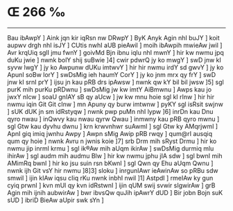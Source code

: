# Œ 266 ‰
---
Bau ibAwpY ] Aink jqn kir iqRsn nw DRwpY ] ByK Anyk Agin nhI buJY
] koit aupwv drgh nhI isJY ] CUtis nwhI aUB pieAwil ] moih ibAwpih
mwieAw jwil ] Avr krqUiq sglI jmu fwnY ] goivMd Bjn ibnu iqlu nhI
mwnY ] hir kw nwmu jpq duKu jwie ] nwnk bolY shij suBwie ]4] cwir
pdwrQ jy ko mwgY ] swD jnw kI syvw lwgY ] jy ko Awpunw dUKu imtwvY ]
hir hir nwmu irdY sd gwvY ] jy ko ApunI soBw lorY ] swDsMig ieh haumY
CorY ] jy ko jnm mrx qy frY ] swD jnw kI srnI prY ] ijsu jn kau pRB
drs ipAwsw ] nwnk qw kY bil bil jwsw ]5] sgl purK mih purKu
pRDwnu ] swDsMig jw kw imtY AiBmwnu ] Awps kau jo jwxY nIcw ] soaU
gnIAY sB qy aUcw ] jw kw mnu hoie sgl kI rInw ] hir hir nwmu iqin
Git Git cInw ] mn Apuny qy burw imtwnw ] pyKY sgl isRsit swjnw ]
sUK dUK jn sm idRstyqw ] nwnk pwp puMn nhI lypw ]6] inrDn kau Dnu
qyro nwau ] inQwvy kau nwau qyrw Qwau ] inmwny kau pRB qyro mwnu ] sgl
Gtw kau dyvhu dwnu ] krn krwvnhwr suAwmI ] sgl Gtw ky AMqrjwmI ]
ApnI giq imiq jwnhu Awpy ] Awpn sMig Awip pRB rwqy ] qum@rI ausqiq
qum qy hoie ] nwnk Avru n jwnis koie ]7] srb Drm mih sRyst Drmu ]
hir ko nwmu jip inrml krmu ] sgl ik®Aw mih aUqm ikirAw ] swDsMig
durmiq mlu ihirAw ] sgl audm mih audmu Blw ] hir kw nwmu jphu jIA
sdw ] sgl bwnI mih AMimRq bwnI ] hir ko jsu suin rsn bKwnI ] sgl
Qwn qy Ehu aUqm Qwnu ] nwnk ijh Git vsY hir nwmu ]8]3] sloku ]
inrgunIAwr ieAwinAw so pRBu sdw smwil ] ijin kIAw iqsu cIiq rKu
nwnk inbhI nwil ]1] AstpdI ] rmeIAw ky gun cyiq prwnI ] kvn
mUl qy kvn idRstwnI ] ijin qUM swij svwir sIgwirAw ] grB Agin mih
ijnih aubwirAw ] bwr ibvsQw quJih ipAwrY dUD ] Bir jobn Bojn suK
sUD ] ibriD BieAw aUpir swk sYn ]
####
